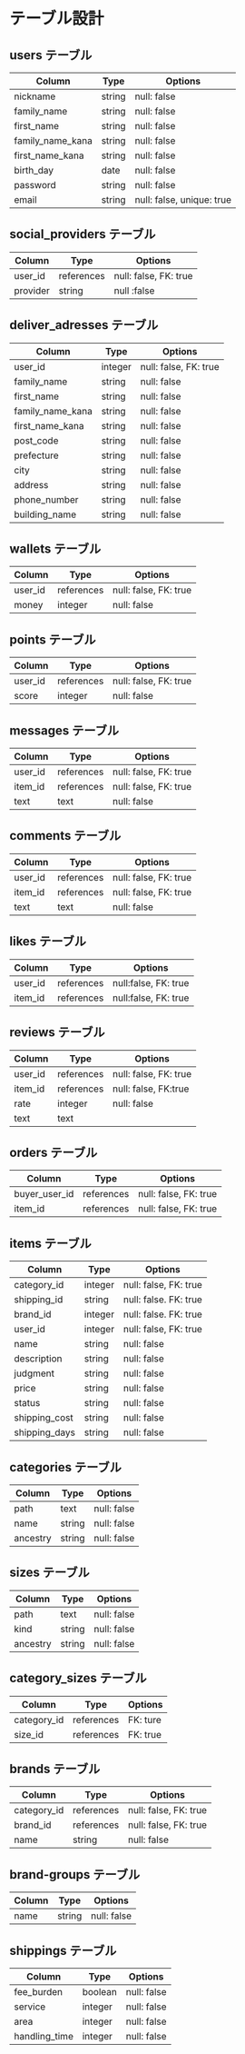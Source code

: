 # テーブル設計

## users テーブル

| Column             | Type   | Options                    |
| ------------------ | ------ | -------------------------- |
| nickname	         | string |null: false	               |           
| family_name      	 | string	|null: false                 |
| first_name	       | string |null: false                 |
| family_name_kana	 | string	|null: false                 |
| first_name_kana	   | string |null: false                 |
| birth_day	         | date 	|null: false                 |
| password           | string	|null: false                 |       
| email	             | string	|null: false, unique: true   |

## social_providers テーブル

| Column | Type      | Options             |
| ------ | --------- | ------------------- |
|user_id |references |null: false, FK: true|
|provider|string     |null :false          |

## deliver_adresses テーブル

| Column           | Type       | Options                      |
| ---------------- | ---------- | ---------------------------- |
| user_id          |integer     |null: false, FK: true        |
| family_name      |string	    |null: false                   |
| first_name       |string	    |null: false                   |
| family_name_kana |string	    |null: false                   |
| first_name_kana  |string	    |null: false                   |
| post_code	       |string      |null: false                   |
| prefecture	     |string	    |null: false                   |
| city	           |string	    |null: false                   |
| address          |string	    |null: false                   |
| phone_number     |string	    |null: false                   |
| building_name    |string      |null: false                   |

## wallets テーブル

| Column  | Type       | Options                        |
| ------- | ---------- | ------------------------------ |
| user_id	|references  |null: false, FK: true           |
| money	  |integer	   |null: false                     |

## points テーブル

| Column  | Type       | Options                        |
| ------- | ---------- | ------------------------------ |
| user_id	|references  |null: false, FK: true           |
| score	  |integer	   |null: false                     |

## messages テーブル

| Column  | Type       | Options                        |
| ------- | ---------- | ------------------------------ |
|user_id  |references  |null: false, FK: true           |
|item_id	|references	 |null: false, FK: true           |
|text	    |text        |null: false                     |

## comments テーブル

| Column  | Type       | Options                        |
| ------- | ---------- | ------------------------------ |
|user_id  |references  |null: false, FK: true           |
|item_id	|references	 |null: false, FK: true           |
|text	    |text        |null: false                     |


  ## likes テーブル         
| Column  | Type       | Options                        |
| ------- | ---------- | ------------------------------ |
|user_id	|references  |null:false, FK: true            |
|item_id	|references	 |null:false, FK: true            |

 ## reviews テーブル         
| Column  | Type       | Options                        |
| ------- | ---------- | ------------------------------ |
|user_id |	references |	null: false, FK: true         |
|item_id  |	references |	null: false, FK:true          |
|rate     |	integer    | 	null: false                   |
|text     |	text       |

  ## orders テーブル         
| Column       | Type       | Options                        |
| ------------ | ---------- | ------------------------------ |
| buyer_user_id|references  |	null: false, FK: true          |
| item_id	     |references  |	null: false, FK: true          |            

 ## items テーブル         
| Column        | Type       | Options                        |
| -------       | ---------- | ------------------------------ |
| category_id   |integer  	 |null: false, FK: true           |
| shipping_id   |string   	 |null: false. FK: true           |
| brand_id      |integer     |null: false. FK: true           |
| user_id       |integer     |null: false, FK: true           |
| name	        |string	     |null: false                     |   
| description	  |string      |null: false                     |
| judgment      |string      |null: false                     |
| price	        |string      |null: false                     |
| status        |string      |null: false                     |
| shipping_cost |string 	   |null: false                     |
| shipping_days |string      |null: false                     |

## categories テーブル         
| Column  | Type       | Options                        |
| ------- | ---------- | ------------------------------ |
| path	  |text	       |null: false                     |
| name	  |string      |null: false                     |
| ancestry|string      |null: false                     |

## sizes テーブル         
| Column  | Type       | Options                        |
| ------- | ---------- | ------------------------------ |
| path	  |text	       |null: false                     |
| kind	  |string      |null: false                     |
| ancestry|string      |null: false                     |

## category_sizes テーブル         
| Column     | Type       | Options                        |
| ---------- | ---------- | ------------------------------ |
| category_id|references	|FK: ture                        |
| size_id    |references  |FK: true                        |

## brands テーブル         
| Column      | Type       | Options                        |
| ----------  | ---------- | ------------------------------ |
| category_id	|references  |null: false, FK: true           |
| brand_id    |references  |null: false, FK: true           |
| name	      |string	     |null: false                     |

## brand-groups テーブル         
| Column  | Type       | Options                        |
| ------- | ---------- | ------------------------------ |
| name    |	string	   |null: false                     |

## shippings テーブル         
| Column       | Type       | Options                        |
| -----------  | ---------- | ------------------------------ |
| fee_burden   |boolean	    |null: false                     |
| service	     |integer	    |null: false                     |
| area	       |integer	    |null: false                     |
| handling_time|integer     |null: false                     |



                                    